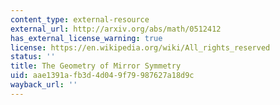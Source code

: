 ```yaml
---
content_type: external-resource
external_url: http://arxiv.org/abs/math/0512412
has_external_license_warning: true
license: https://en.wikipedia.org/wiki/All_rights_reserved
status: ''
title: The Geometry of Mirror Symmetry
uid: aae1391a-fb3d-4d04-9f79-987627a18d9c
wayback_url: ''
---
```

